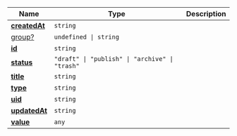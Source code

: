 <section id="main" data-note="AUTO-GENERATED CONTENT, DO NOT EDIT DIRECTLY!">

| Name                                                                                             | Type                                                      | Description |
| ------------------------------------------------------------------------------------------------ | --------------------------------------------------------- | ----------- |
| [**createdAt**](https://schemata.lamnhan.com/content/reference/interfaces/option.html#createdat) | <code>string</code>                                       |             |
| [group?](https://schemata.lamnhan.com/content/reference/interfaces/option.html#group)            | <code>undefined \| string</code>                          |             |
| [**id**](https://schemata.lamnhan.com/content/reference/interfaces/option.html#id)               | <code>string</code>                                       |             |
| [**status**](https://schemata.lamnhan.com/content/reference/interfaces/option.html#status)       | <code>"draft" \| "publish" \| "archive" \| "trash"</code> |             |
| [**title**](https://schemata.lamnhan.com/content/reference/interfaces/option.html#title)         | <code>string</code>                                       |             |
| [**type**](https://schemata.lamnhan.com/content/reference/interfaces/option.html#type)           | <code>string</code>                                       |             |
| [**uid**](https://schemata.lamnhan.com/content/reference/interfaces/option.html#uid)             | <code>string</code>                                       |             |
| [**updatedAt**](https://schemata.lamnhan.com/content/reference/interfaces/option.html#updatedat) | <code>string</code>                                       |             |
| [**value**](https://schemata.lamnhan.com/content/reference/interfaces/option.html#value)         | <code>any</code>                                          |             |

</section>
